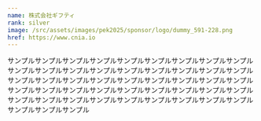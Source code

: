 ```yaml
---
name: 株式会社ギフティ
rank: silver
image: /src/assets/images/pek2025/sponsor/logo/dummy_591-228.png
href: https://www.cnia.io
---
```

サンプルサンプルサンプルサンプルサンプルサンプルサンプルサンプルサンプルサンプルサンプルサンプルサンプルサンプルサンプルサンプルサンプルサンプルサンプルサンプルサンプルサンプルサンプルサンプルサンプルサンプルサンプルサンプルサンプルサンプルサンプルサンプルサンプルサンプルサンプルサンプルサンプルサンプルサンプルサンプルサンプルサンプルサンプルサンプルサンプルサンプルサンプルサンプル
